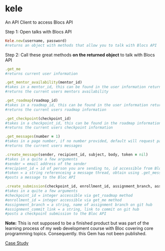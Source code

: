 # kele

An API Client to access Blocs API

Step 1: Open talks with Blocs API

```Ruby
Kele.new(username, password)
#returns an object with methods that allow you to talk with Blocs API
```

Step 2: Call these great methods **on the returned object** to talk with Blocs API

```Ruby
.get_me
#returns current user information
```

```Ruby
.get_mentor_availability(mentor_id)
#takes in a mentor_id, this can be found in the user information returned by the get_me method
#returns the current users mentors availability
```

```Ruby
.get_roadmap(roadmap_id)
#takes in a roadmap_id, this can be found in the user information returned by the get_me method
#returns the current users roadmap information
```

```Ruby
.get_checkpoint(checkpoint_id)
#takes in a checkpoint_id, this can be found in the roadmap information returned by the get_roadmap method
#returns the current users checkpoint information
```

```Ruby
.get_messages(number = 1)
#takes in a page number, if no number provided, default will request page 1
#returns the current users messages
```

```Ruby
.create_message(sender, recipient_id, subject, body, token = nil)
#takes in a quite a few arguments
#sender = email address of the sender
#recipient_id = id of person you are sending to, id accessible from Bloc API
#token = a string referenceing a message thread, obtain using .get_messages method. Leave blank to start new thread
#posts a message to the Bloc API
```

```Ruby
.create_submission(checkpoint_id, enrollment_id, assignment_branch, assignment_commit_link, comment = "")
#takes in a quite a few arguments
#checkpoint_id = integer accessible via get_roadmap method
#enrollment_id = integer accessible via get_me method
#assignment_branch = a string, name of assignment branch on git hub
#assignment_commit_link = a string, link to commit on git hub
#posts a checkpoint submission to the Bloc API
```

**Note:** This is not supposed to be a finished product but was part of the learning process of my web development course with Bloc covering core programming topics. Consequently. this Gem has not been published.

[Case Study](https://samibirnbaum.com/portfolio/kele.html)